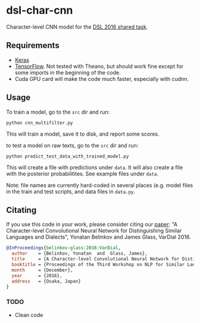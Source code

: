 # dsl-char-cnn
Character-level CNN model for the [DSL 2016 shared task](http://ttg.uni-saarland.de/vardial2016/dsl2016.html).

## Requirements
* [Keras](https://keras.io)
* [TensorFlow](https://www.tensorflow.org). Not tested with Theano, but should work fine except for some imports in the beginning of the code. 
* Cuda GPU card will make the code much faster, especially with cudnn.

## Usage
To train a model, go to the `src` dir and run:
```
python cnn_multifilter.py
```
This will train a model, save it to disk, and report some scores.

to test a model on raw texts, go to the `src` dir and run:
```
python predict_test_data_with_trained_model.py
```
This will create a file with predictions under `data`. It will also create a file with the posterior probabilitites. See example files under `data`. 

Note: file names are currently hard-coded in several places (e.g. model files in the train and test scripts, and data files in `data.py`.

## Citating
If you use this code in your work, please consider citing our [paper](http://aclweb.org/anthology/W/W16/W16-4819.pdf): "A Character-level Convolutional Neural Network for Distinguishing Similar Languages and Dialects", Yonatan Belinkov and James Glass, VarDial 2016.

```bib
@InProceedings{belinkov-glass:2016:VarDial,
  author    = {Belinkov, Yonatan  and  Glass, James},
  title     = {A Character-level Convolutional Neural Network for Distinguishing Similar Languages and Dialects},
  booktitle = {Proceedings of the Third Workshop on NLP for Similar Languages, Varieties and Dialects (VarDial)},
  month     = {December},
  year      = {2016},
  address   = {Osaka, Japan}
}
```

### TODO
* Clean code

